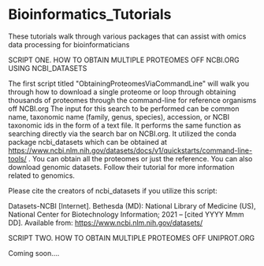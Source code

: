 # Bioinformatics_Tutorials
These tutorials walk through various packages that can assist with omics data processing for bioinformaticians


SCRIPT ONE. HOW TO OBTAIN MULTIPLE PROTEOMES OFF NCBI.ORG USING NCBI_DATASETS

The first script titled "ObtainingProteomesViaCommandLine" will walk you through how to download a single proteome or loop through obtaining thousands of proteomes through the command-line for reference organisms off NCBI.org
The input for this search to be performed can be common name, taxonomic name (family, genus, species), accession, or NCBI taxonomic ids in the form of a text file. It performs the same function as searching directly via the search bar on NCBI.org. It utilized the conda package ncbi_datasets which can be obtained at https://www.ncbi.nlm.nih.gov/datasets/docs/v1/quickstarts/command-line-tools/ . You can obtain all the proteomes or just the reference. You can also download genomic datasets. Follow their tutorial for more information related to genomics.

Please cite the creators of ncbi_datasets if you utilize this script:

Datasets-NCBI [Internet]. Bethesda (MD): National Library of Medicine (US), National Center for Biotechnology Information; 2021 – [cited YYYY Mmm DD]. Available from: https://www.ncbi.nlm.nih.gov/datasets/

SCRIPT TWO. HOW TO OBTAIN MULTIPLE PROTEOMES OFF UNIPROT.ORG

Coming soon....

